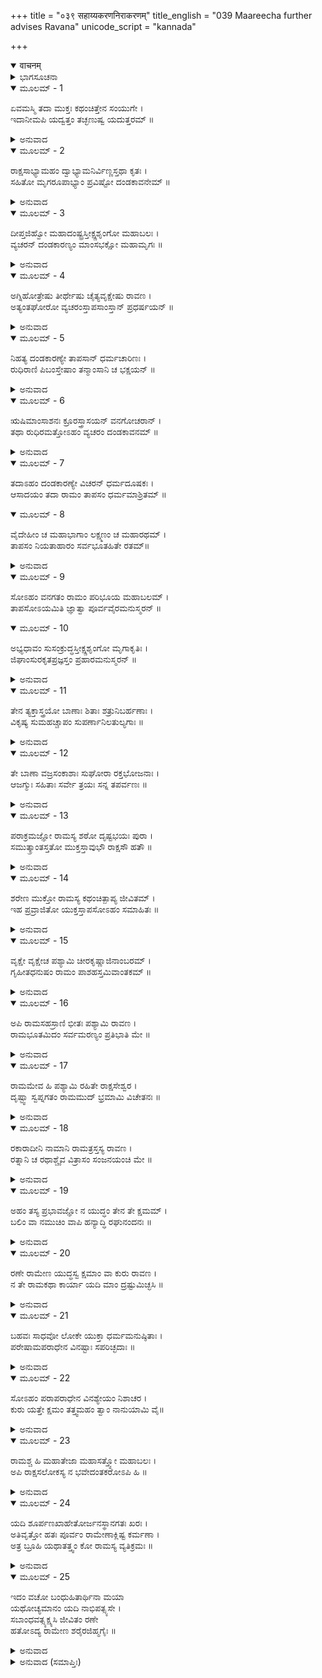 +++
title = "०३९ सहाय्यकरणनिराकरणम्"
title_english = "039 Maareecha further advises Ravana"
unicode_script = "kannada"

+++
<details open><summary>वाचनम्</summary>

<div class="audioEmbed"  caption="श्रीराम-हरिसीताराममूर्ति-घनपाठिभ्यां वचनम्" src="https://archive.org/download/Ramayana-recitation-Sriram-harisItArAmamUrti-Ghanapaati-v2/Kanda_3/Kanda_3_ARK-039-Sahayya_Karana_Nirakaranam.mp3"></div>
</details>



<details><summary>ಭಾಗಸೂಚನಾ</summary>

ಮಾರೀಚನು ರಾವಣನಿಗೆ ಪುನಃ ಸಮಜಾಯಿಸಿದುದು
</details>

<details open><summary>ಮೂಲಮ್ - 1</summary>

ಏವಮಸ್ಮಿ ತದಾ ಮುಕ್ತಃ ಕಥಂಚಿತ್ತೇನ ಸಂಯುಗೇ ।  
ಇದಾನೀಮಪಿ ಯದ್ವತ್ತಂ ತಚ್ಛಣುಷ್ವ ಯದುತ್ತರಮ್ ॥
</details>

<details><summary>ಅನುವಾದ</summary>

ಈ ಪ್ರಕಾರ ಆಗ ನಾನು ಹೇಗೋ ಶ್ರೀರಾಮಚಂದ್ರನ ಕೈಯಿಂದ ಬದುಕುಳಿದೆ. ಅನಂತರದ ದಿನಗಳಲ್ಲಿ ನಡೆದ ಘಟನೆಗಳನ್ನು ನೀನು ಕೇಳು.॥1॥
</details>

<details open><summary>ಮೂಲಮ್ - 2</summary>

ರಾಕ್ಷಸಾಭ್ಯಾಮಹಂ ದ್ವಾಭ್ಯಾಮನಿರ್ವಿಣ್ಣಸ್ತಥಾ ಕೃತಃ ।  
ಸಹಿತೋ ಮೃಗರೂಪಾಭ್ಯಾಂ ಪ್ರವಿಷ್ಟೋ ದಂಡಕಾವನೇಮ್ ॥
</details>

<details><summary>ಅನುವಾದ</summary>

ಶ್ರೀರಾಮನು ನನ್ನ ಅಂತಹ ದುರ್ದೆಶೆ ಮಾಡಿದ್ದರೂ ನಾನು ಧೈರ್ಯಗೆಡಲಿಲ್ಲ. ಒಂದುದಿನ ಮೃಗರೂಪಧಾರೀ ರಾಕ್ಷಸರಿಬ್ಬರೊಡನೆ ನಾನೂ ಮೃಗರೂಪಧರಿಸಿ ದಂಡಕಾರಣ್ಯಕ್ಕೆ ಹೋದೆ.॥2॥
</details>

<details open><summary>ಮೂಲಮ್ - 3</summary>

ದೀಪ್ತಜಿಹ್ವೋ ಮಹಾದಂಷ್ಟ್ರಸ್ತೀಕ್ಷ್ಣಶೃಂಗೋ ಮಹಾಬಲಃ ।  
ವ್ಯಚರನ್ ದಂಡಕಾರಣ್ಯಂ ಮಾಂಸಭಕ್ಷೋ ಮಹಾಮೃಗಃ ॥
</details>

<details><summary>ಅನುವಾದ</summary>

ನಾನು ಮಹಾಬಲಶಾಲಿ ಆಗಿಯೇ ಇದ್ದೆ, ನನ್ನ ನಾಲಿಗೆ ಬೆಂಕಿಯಂತೆ ಉರಿಯುತ್ತಿತ್ತು. ಕೊರೆದಾಡಿಗಳು ದೊಡ್ಡದಾಗಿದ್ದು, ಕೊಂಬುಗಳು ತಿಕ್ಷಣವಾಗಿದ್ದವು. ಮಹಾಮೃಗ ರೂಪದಿಂದ ಮಾಂಸವನ್ನು ತಿನ್ನುತ್ತಾ ದಂಡಕಾರಣ್ಯದಲ್ಲಿ ಸಂಚರಿಸುತ್ತಿದ್ದೆ.॥3॥
</details>

<details open><summary>ಮೂಲಮ್ - 4</summary>

ಅಗ್ನಿಹೋತ್ರೇಷು ತೀರ್ಥೇಷು ಚೈತ್ಯವೃಕ್ಷೇಷು ರಾವಣ ।  
ಅತ್ಯಂತಘೋರೋ ವ್ಯಚರಂಸ್ತಾಪಸಾಂಸ್ತಾನ್ ಪ್ರಧರ್ಷಯನ್ ॥
</details>

<details><summary>ಅನುವಾದ</summary>

ರಾವಣ! ನಾನು ಭಯಂಕರ ರೂಪ ಧರಿಸಿಕೊಂಡು ಅಗ್ನಿಶಾಲೆಗಳಲ್ಲಿ ಜಲಾಶಯಗಳ ಸೋಪಾನಗಳಲ್ಲಿ, ದೇವ ವೃಕ್ಷಗಳ ಕೆಳಗೆ ಕುಳಿತಿರುವ ತಪಸ್ವಿಗಳನ್ನು ತಿರಸ್ಕರಿಸುತ್ತಾ ಎಲ್ಲೆಡೆ ಸಂಚರಿಸುತ್ತಿದ್ದೆ.॥4॥
</details>

<details open><summary>ಮೂಲಮ್ - 5</summary>

ನಿಹತ್ಯ ದಂಡಕಾರಣ್ಯೇ ತಾಪಸಾನ್ ಧರ್ಮಚಾರಿಣಃ ।  
ರುಧಿರಾಣಿ ಪಿಬಂಸ್ತೇಷಾಂ ತನ್ಮಾಂಸಾನಿ ಚ ಭಕ್ಷಯನ್ ॥
</details>

<details><summary>ಅನುವಾದ</summary>

ದಂಡಕಾರಣ್ಯದಲ್ಲಿ ಧರ್ಮಾನುಷ್ಠಾನದಲ್ಲಿ ತೊಡಗಿರುವ ತಪಸ್ವಿಗಳನ್ನು ಕೊಂದು ಅವರ ರಕ್ತವನ್ನು ಕುಡಿಯುತ್ತಾ ಮಾಂಸವನ್ನು ತಿನ್ನುವುದೇ ನನ್ನ ಕೆಲಸವಾಗಿತ್ತು.॥5॥
</details>

<details open><summary>ಮೂಲಮ್ - 6</summary>

ಋಷಿಮಾಂಸಾಶನಃ  ಕ್ರೂರಸ್ತ್ರಾಸಯನ್ ವನಗೋಚರಾನ್ ।  
ತಥಾ ರುಧಿರಮತ್ತೋಽಹಂ ವ್ಯಚರಂ ದಂಡಕಾವನಮ್ ॥
</details>

<details><summary>ಅನುವಾದ</summary>

ಕ್ರೂರ ಸ್ವಭಾವದ ನಾನು ಋಷಿಗಳ ಮಾಂಸವನ್ನು ತಿನ್ನುತ್ತಾ, ಕಾಡಿನಲ್ಲಿ ಸಂಚರಿಸುವ ಪ್ರಾಣಿಗಳನ್ನು ಹೆದರಿಸುತ್ತಾ ರಕ್ತಪಾನ ಮಾಡಿ ಉನ್ಮತ್ತವಾಗಿ ದಂಡಕಾರಣ್ಯದಲ್ಲಿ ಸಂಚರಿಸತೊಡಗಿದೆ.॥6॥
</details>

<details open><summary>ಮೂಲಮ್ - 7</summary>

ತದಾಽಹಂ ದಂಡಕಾರಣ್ಯೇ ವಿಚರನ್ ಧರ್ಮದೂಷಕಃ ।  
ಆಸಾದಯಂ ತದಾ ರಾಮಂ ತಾಪಸಂ ಧರ್ಮಮಾಶ್ರಿತಮ್ ॥
</details>

<details open><summary>ಮೂಲಮ್ - 8</summary>

ವೈದೇಹೀಂ ಚ ಮಹಾಭಾಗಾಂ ಲಕ್ಷ್ಮಣಂ ಚ ಮಹಾರಥಮ್ ।  
ತಾಪಸಂ ನಿಯತಾಹಾರಂ ಸರ್ವಭೂತಹಿತೇ ರತಮ್॥
</details>

<details><summary>ಅನುವಾದ</summary>

ಈ ಪ್ರಕಾರ ಆಗ ದಂಡಕಾರಣ್ಯದಲ್ಲಿ ಸಂಚರಿಸುತ್ತಾ ಧರ್ಮವನ್ನು ಕಲಂಕಿತಗೊಳಿಸುವ ಮಾರೀಚನಾದ ನಾನು ತಪಸ್ವೀ ಧರ್ಮವನ್ನು ಆಶ್ರಯಿಸಿದ ಶ್ರೀರಾಮ, ವಿದೇಹನಂದಿನಿ ಸೀತೆ ಹಾಗೂ ಮಿತಾಹಾರೀ ತಪಸ್ವಿಯ ರೂಪದಲ್ಲಿ ಸಮಸ್ತ ಪ್ರಾಣಿಗಳ ಹಿಡಿತದಲ್ಲಿ ತತ್ಪರನಾದ ಮಹಾರಥಿ ಲಕ್ಷ್ಮಣ ಇವರ ಬಳಿಗೆ ಹೋದೆ.॥7-8॥
</details>

<details open><summary>ಮೂಲಮ್ - 9</summary>

ಸೋಽಹಂ ವನಗತಂ ರಾಮಂ ಪರಿಭೂಯ ಮಹಾಬಲಮ್ ।  
ತಾಪಸೋಽಯಮಿತಿ  ಜ್ಞಾತ್ವಾ ಪೂರ್ವವೈರಮನುಸ್ಮರನ್ ॥
</details>

<details open><summary>ಮೂಲಮ್ - 10</summary>

ಅಭ್ಯಧಾವಂ  ಸುಸಂಕ್ರುದ್ಧಸ್ತೀಕ್ಷ್ಣಶೃಂಗೋ  ಮೃಗಾಕೃತಿಃ ।  
ಜಿಘಾಂಸುರಕೃತಪ್ರಜ್ಞಸ್ತಂ  ಪ್ರಹಾರಮನುಸ್ಮರನ್ ॥
</details>

<details><summary>ಅನುವಾದ</summary>

ವನಕ್ಕೆ ಬಂದಿರವ ಮಹಾಬಲಿ ಶ್ರೀರಾಮನನ್ನು ‘ಇವನೊಬ್ಬ ತಪಸ್ವಿಯಾಗಿದ್ದಾನೆ’ ಎಂದು ತಿಳಿದು ಅವನನ್ನು ಅವಹೇಳನ ಮಾಡುತ್ತಾ ನಾನು ಹಿಂದಿನ ವೈರವನ್ನು ಪದೇ-ಪದೇ ಸ್ಮರಿಸುತ್ತಾ ಅತ್ಯಂತ ಕುಪಿತನಾಗಿ ಅವನ ಕಡೆಗೆ ಓಡಿದೆ. ಆಗ ನಾನು ಮೃಗರೂಪದಂತೆ ಇದ್ದು, ಕೊಂಬುಗಳು ಚೂಪಾಗಿದ್ದವು. ಅವನ ಹಿಂದಿನ ಪ್ರಹಾರವನ್ನು ನೆನೆದು ನಾನು ಅವನನ್ನು ಕೊಲ್ಲಬೇಕೆಂದು ಬಯಸುತ್ತಿದ್ದೆ. ನನ್ನ ಬುದ್ಧಿಯು ಶುದ್ಧವಿಲ್ಲದ್ದರಿಂದ ನಾನು ಅವನ ಶಕ್ತಿ ಮತ್ತು ಪ್ರಭಾವವನ್ನು ಮರೆತುಹೋಗಿದ್ದೆ.॥9-10॥
</details>

<details open><summary>ಮೂಲಮ್ - 11</summary>

ತೇನ ತ್ಯಕ್ತಾಸ್ತ್ರಯೋ ಬಾಣಾಃ ಶಿತಾಃ ಶತ್ರುನಿಬರ್ಹಣಾಃ ।  
ವಿಕೃಷ್ಯ ಸುಮಹಚ್ಚಾಪಂ ಸುಪರ್ಣಾನಿಲತುಲ್ಯಗಾಃ ॥
</details>

<details><summary>ಅನುವಾದ</summary>

ನಾವು ಮೂವರು ಬರುತ್ತಿರುವುದನ್ನು ನೋಡಿ ಶ್ರೀರಾಮನು ತನ್ನ ಧನುಸ್ಸನ್ನೆಳೆದು ಗರುಡ ಮತ್ತು ವಾಯುವಿನಂತೆ ಶೀಘ್ರಗಾಮಿ ಹಾಗೂ ಶತ್ರುವಿನ ಪ್ರಾಣಹರಣ ಮಾಡುವಂತಹ, ತೀಕ್ಷ್ಣವಾದ ಮೂರು ಬಾಣಗಳನ್ನು ಬಿಟ್ಟನು.॥11॥
</details>

<details open><summary>ಮೂಲಮ್ - 12</summary>

ತೇ ಬಾಣಾ ವಜ್ರಸಂಕಾಶಾಃ ಸುಘೋರಾ ರಕ್ತಭೋಜನಾಃ ।  
ಆಜಗ್ಮುಃ ಸಹಿತಾಃ ಸರ್ವೇ ತ್ರಯಃ ಸನ್ನ ತಪರ್ವಣಃ ॥
</details>

<details><summary>ಅನುವಾದ</summary>

ಬಾಗಿದ ಗಂಟುಳ್ಳ ಆ ಮೂರು ಬಾಣಗಳು ವಜ್ರದಂತೆ ದುಸ್ಸಹ, ಅತ್ಯಂತ ಭಯಂಕರ ಹಾಗೂ ರಕ್ತವನ್ನು ಕುಡಿಯುವಂತಹವಾಗಿದ್ದವು. ಅವು ಒಟ್ಟಿಗೆ ನಮ್ಮ ಕಡೆಗೆ ಬಂದವು.॥12॥
</details>

<details open><summary>ಮೂಲಮ್ - 13</summary>

ಪರಾಕ್ರಮಜ್ಞೋ ರಾಮಸ್ಯ ಶಠೋ ದೃಷ್ಟಭಯಃ ಪುರಾ ।  
ಸಮುತ್ಕ್ರಾಂತಸ್ತತೋ ಮುಕ್ತಸ್ತಾವುಭೌ ರಾಕ್ಷಸೌ ಹತೌ ॥
</details>

<details><summary>ಅನುವಾದ</summary>

ನಾನಾದರೋ ಶ್ರೀರಾಮನ ಪರಾಕ್ರಮವನ್ನು ತಿಳಿದಿದ್ದೆ ಮತ್ತು ಹಿಂದೊಮ್ಮೆ ಅವನ ಭಯವನ್ನು ಎದುರಿಸಿದ್ದೆ. ಶಠತೆಯಿಂದ ನೆಗೆದು ಓಡಿ ಹೋದೆ. ಓಡಿದ್ದರಿಂದ ನಾನೇನೋ ಬದುಕಿದೆ ಆದರೆ ನನ್ನ ಜೊತೆಗಿನ ಆ ರಾಕ್ಷಸರು ಸತ್ತು ಹೋದರು.॥13॥
</details>

<details open><summary>ಮೂಲಮ್ - 14</summary>

ಶರೇಣ ಮುಕ್ತೋ ರಾಮಸ್ಯ ಕಥಂಚಿತ್ಪಾಪ್ಯ ಜೀವಿತಮ್ ।  
ಇಹ ಪ್ರವ್ರಾಜಿತೋ ಯುಕ್ತಸ್ತಾಪಸೋಽಹಂ ಸಮಾಹಿತಃ ॥
</details>

<details><summary>ಅನುವಾದ</summary>

ಈ ಸಲ ಶ್ರೀರಾಮನ ಬಾಣದಿಂದ ಹೇಗೋ ಬಿಡುಗಡೆ ಹೊಂದಿ ನನಗೆ ಹೊಸ ಜೀವನ ದೊರೆಯಿತು. ಅಂದಿನಿಂದ ಸಂನ್ಯಾಸ ತೆಗೆದುಕೊಂಡು ಎಲ್ಲ ದುಷ್ಕರ್ಮಗಳನ್ನು ತ್ಯಜಿಸಿ, ಸ್ಥಿರಚಿತ್ತದಿಂದ ಯೋಗಾಭ್ಯಾಸದಲ್ಲಿ ತತ್ಪರನಾಗಿ ತಪಸ್ಸಿಗೆ ತೊಡಗಿರುವೆ.॥14॥
</details>

<details open><summary>ಮೂಲಮ್ - 15</summary>

ವೃಕ್ಷೇ ವೃಕ್ಷೇಚ ಪಶ್ಯಾಮಿ ಚೀರಕೃಷ್ಣಾಜಿನಾಂಬರಮ್ ।  
ಗೃಹೀತಧನುಷಂ ರಾಮಂ ಪಾಶಹಸ್ತಮಿವಾಂತಕಮ್ ॥
</details>

<details><summary>ಅನುವಾದ</summary>

ಈಗ ನನಗೆ ಪ್ರತಿಯೊಂದು ವೃಕ್ಷದಲ್ಲಿ ನಾರುಮಡಿ, ಮೃಗಚರ್ಮ, ಮತ್ತು ಧನುಸ್ಸನ್ನು ಧರಿಸಿದ ಶ್ರೀರಾಮನೇ ಕಂಡು ಬರುತ್ತಾನೆ. ಅವನು ನನಗೆ ಪಾಶಧಾರೀ ಯಮನಂತೆ ತೋರುತ್ತಾ ಇರುವನು.॥15॥
</details>

<details open><summary>ಮೂಲಮ್ - 16</summary>

ಅಪಿ ರಾಮಸಹಸ್ರಾಣಿ ಭೀತಃ ಪಶ್ಯಾಮಿ ರಾವಣ ।  
ರಾಮಭೂತಮಿದಂ ಸರ್ವಮರಣ್ಯಂ ಪ್ರತಿಭಾತಿ ಮೇ ॥
</details>

<details><summary>ಅನುವಾದ</summary>

ರಾವಣ! ನಾನು ಭಯಭೀತನಾಗಿ ಸಾವಿರಾರು ರಾಮರನ್ನು ಹಿಂದೆ-ಮುಂದೆ ನಿಂತಿರುವಂತೆ ನೋಡುತ್ತೇನೆ. ಈ ಇಡೀ ವನವು ನನಗೆ ರಾಮಮಯವಾಗಿ ಕಂಡು ಬರುತ್ತಿದೆ.॥16॥
</details>

<details open><summary>ಮೂಲಮ್ - 17</summary>

ರಾಮಮೇವ ಹಿ ಪಶ್ಯಾಮಿ ರಹಿತೇ ರಾಕ್ಷಸೇಶ್ವರ ।  
ದೃಷ್ಟ್ವಾ ಸ್ವಪ್ನಗತಂ ರಾಮಮುದ್ ಭ್ರಮಾಮಿ ವಿಚೇತನಃ ॥
</details>

<details><summary>ಅನುವಾದ</summary>

ರಾಕ್ಷಸರಾಜನೇ! ನಾನು ಏಕಾಂತದಲ್ಲಿ ಕುಳಿತುಕೊಂಡಾಗ ನನಗೆ ಶ್ರೀರಾಮನದೇ ದರ್ಶನವಾಗುತ್ತದೆ. ಕನಸಿನಲ್ಲೂ ಶ್ರೀರಾಮನನ್ನು ನೋಡಿ ಭ್ರಾಂತನಾಗಿ ಚೇತನಾರಹಿತನಂತಾಗುತ್ತೇನೆ.॥17॥
</details>

<details open><summary>ಮೂಲಮ್ - 18</summary>

ರಕಾರಾದೀನಿ ನಾಮಾನಿ ರಾಮತ್ರಸ್ತಸ್ಯ ರಾವಣ ।  
ರತ್ನಾನಿ ಚ ರಥಾಶ್ಚೈವ ವಿತ್ರಾಸಂ ಸಂಜನಯಂಚಿ ಮೇ ॥
</details>

<details><summary>ಅನುವಾದ</summary>

ರಾವಣ! ರತ್ನ, ರಥ ಮೊದಲಾದ ರಕಾರದಿಂದ ಇರುವ ಹೆಸರನ್ನು ಕೇಳುತ್ತಲೇ ನನ್ನ ಮನಸ್ಸಿನಲ್ಲಿ ಭಯ ಉತ್ಪನ್ನವಾಗುವಷ್ಟು ನಾನು ರಾಮನಿಂದ ಭಯಭೀತನಾಗಿರುವೆನು.॥18॥
</details>

<details open><summary>ಮೂಲಮ್ - 19</summary>

ಅಹಂ ತಸ್ಯ ಪ್ರಭಾವಜ್ಞೋ ನ ಯುದ್ಧಂ ತೇನ ತೇ ಕ್ಷಮಮ್ ।  
ಬಲಿಂ ವಾ ನಮುಚಿಂ ವಾಪಿ ಹನ್ಯಾದ್ಧಿ ರಘುನಂದನಃ ॥
</details>

<details><summary>ಅನುವಾದ</summary>

ನಾನು ಅವನ ಪ್ರಭಾವವನ್ನು ಚೆನ್ನಾಗಿ ತಿಳಿದಿದ್ದೇನೆ. ಆದ್ದರಿಂದ ಶ್ರೀರಾಮನೊಂದಿಗೆ ನೀನು ಯುದ್ಧಮಾಡುವುದು ಎಂದಿಗೂ ಉಚಿತವಲ್ಲ ಎಂದೇ ನಾನು ಹೇಳುತ್ತೇನೆ. ರಘುಕುಲನಂದನ ಶ್ರೀರಾಮನು ಬಲಿ ಅಥವಾ ನಮೂಚಿಯವರನ್ನು ವಧಿಸಬಲ್ಲನು.॥19॥
</details>

<details open><summary>ಮೂಲಮ್ - 20</summary>

ರಣೇ ರಾಮೇಣ ಯುದ್ಧಸ್ವ ಕ್ಷಮಾಂ ವಾ ಕುರು ರಾವಣ ।  
ನ ತೇ ರಾಮಕಥಾ ಕಾರ್ಯಾ ಯದಿ ಮಾಂ ದ್ರಷ್ಟುಮಿಚ್ಛಸಿ ॥
</details>

<details><summary>ಅನುವಾದ</summary>

ರಾವಣ! ನಿನಗೆ ಇಚ್ಛೆ ಇದ್ದರೆ ರಣಭೂಮಿಯಲ್ಲಿ ಶ್ರೀರಾಮನೊಂದಿಗೆ ಯುದ್ಧ ಮಾಡು ಅಥವಾ ಅವನನ್ನು ಕ್ಷಮಿಸಿಬಿಡು, ಆದರೆ ನನ್ನನ್ನು ಜೀವಂತವಾಗಿ ನೋಡಲು ಬಯಸುವೆಯಾದರೆ ನನ್ನ ಎದುರಿಗೆ ಶ್ರೀರಾಮನ ಚರ್ಚೆ ಮಾಡಬೇಡ.॥20॥
</details>

<details open><summary>ಮೂಲಮ್ - 21</summary>

ಬಹವಃ ಸಾಧವೋ ಲೋಕೇ ಯುಕ್ತಾ ಧರ್ಮಮನುಷ್ಠಿತಾಃ ।  
ಪರೇಷಾಮಪರಾಧೇನ ವಿನಷ್ಟಾಃ ಸಪರಿಚ್ಛದಾಃ ॥
</details>

<details><summary>ಅನುವಾದ</summary>

ಲೋಕದಲ್ಲಿ ಯೋಗಯುಕ್ತರಾಗಿ ಕೇವಲ ಧರ್ಮಾನುಷ್ಠಾನದಲ್ಲೇ ತೊಡಗಿದ್ದ ಅನೇಕ ಸಾಧು-ಸತ್ಪುರುಷರು ಬೇರೆಯವರ ಅಪರಾಧದಿಂದಲೇ ಪರಿಕರದೊಂದಿಗೆ ನಾಶವಾಗಿ ಹೋಗುವರು.॥21॥
</details>

<details open><summary>ಮೂಲಮ್ - 22</summary>

ಸೋಽಹಂ ಪರಾಪರಾಧೇನ ವಿನಶ್ಯೇಯಂ ನಿಶಾಚರ ।  
ಕುರು ಯತ್ತೇ ಕ್ಷಮಂ ತತ್ತ್ವಮಹಂ ತ್ವಾಂ ನಾನುಯಾಮಿ ವೈ॥
</details>

<details><summary>ಅನುವಾದ</summary>

ನಿಶಾಚರನೇ! ನಾನೂ ಕೂಡ ಹೇಗೋ ಬೇರೆಯವರ ಅಪರಾಧದಿಂದ ನಾಶವಾಗಬಲ್ಲೆ, ಆದ್ದರಿಂದ ನಿನಗೆ ಉಚಿತವಾದುದನ್ನು ಮಾಡು. ನಾನು ಈ ಕಾರ್ಯದಲ್ಲಿ ನಿನಗೆ ಸಹಾಯಕನಾಗಲಾರೆ.॥22॥
</details>

<details open><summary>ಮೂಲಮ್ - 23</summary>

ರಾಮಶ್ಚ ಹಿ ಮಹಾತೇಜಾ ಮಹಾಸತ್ತ್ವೋ ಮಹಾಬಲಃ ।  
ಅಪಿ ರಾಕ್ಷಸಲೋಕಸ್ಯ ನ ಭವೇದಂತಕರೋಽಪಿ ಹಿ ॥
</details>

<details><summary>ಅನುವಾದ</summary>

ಏಕೆಂದರೆ ಶ್ರೀರಾಮಚಂದ್ರನು ದೊಡ್ಡ ತೇಜಸ್ವೀ, ಮಹಾ ಆತ್ಮಬಲದಿಂದ ಸಂಪನ್ನ ಹಾಗೂ ಹೆಚ್ಚು ಬಲಶಾಲಿಯಾಗಿದ್ದಾನೆ. ಅವನು ಸಮಸ್ತ ರಾಕ್ಷಸ ಜಗತ್ತನ್ನು ಸಂಹಾರ ಮಾಡಬಲ್ಲನು.॥23॥
</details>

<details open><summary>ಮೂಲಮ್ - 24</summary>

ಯದಿ ಶೂರ್ಪಣಖಾಹೇತೋರ್ಜನಸ್ಥಾನಗತಃ ಖರಃ ।  
ಅತಿವೃತ್ತೋ ಹತಃ ಪೂರ್ವಂ ರಾಮೇಣಾಕ್ಲಿಷ್ಟ ಕರ್ಮಣಾ ।  
ಅತ್ರ ಬ್ರೂಹಿ ಯಥಾತತ್ತ್ವಂ ಕೋ ರಾಮಸ್ಯ ವ್ಯತಿಕ್ರಮಃ ॥
</details>

<details><summary>ಅನುವಾದ</summary>

ಶೂರ್ಪಣಖಿಯ ಕುರಿತಾದ ಪ್ರತೀಕಾರ ಮಾಡಲು ಜನಸ್ಥಾನ ನಿವಾಸಿ ಖರನು ಮೊದಲಿಗೆ ಶ್ರೀರಾಮನ ಮೇಲೆ ಆಕ್ರಮಣ ಮಾಡಿದನು ಹಾಗೂ ಅನಾಯಾಸ ಮಹತ್ಕರ್ಮ ಮಾಡುವ ಶ್ರೀರಾಮನ ಕೈಯಿಂದ ಸತ್ತುಹೋದನು. ಎಂದಾಗ ನೀನು ಸತ್ಯವಾಗಿ ಹೇಳು ಇದರಲ್ಲಿ ಶ್ರೀರಾಮನ ಅಪರಾಧವೇನಿದೆ.॥24॥
</details>

<details open><summary>ಮೂಲಮ್ - 25</summary>

ಇದಂ ವಚೋ ಬಂಧುಹಿತಾರ್ಥಿನಾ ಮಯಾ  
ಯಥೋಚ್ಯಮಾನಂ ಯದಿ ನಾಭಿಪತ್ಸ್ಯಸೇ ।  
ಸಬಾಂಧವತ್ಸ್ಯಕ್ಷ್ಯಸಿ ಜೀವಿತಂ ರಣೇ  
ಹತೋಽದ್ಯ ರಾಮೇಣ ಶರೈರಜಿಹ್ಮಗೈಃ ॥
</details>

<details><summary>ಅನುವಾದ</summary>

ನೀನು ನನಗೆ ಬಂಧುವಾಗಿರುವೆ. ನಾನು ನಿನ್ನ ಹಿತಕ್ಕಾಗಿಯೇ ಈ ಮಾತನ್ನು ಹೇಳುತ್ತಿದ್ದೇನೆ. ಒಪ್ಪಿಕೊಳ್ಳದಿದ್ದರೆ ಯುದ್ಧದಲ್ಲಿ ನೇರವಾಗಿ ಹೋಗುವ ಶ್ರೀರಾಮನ ಬಾಣಗಳಿಂದ ಘಾಸಿಗೊಂಡು ನೀನು ಬಂಧು ಬಾಂಧವರ ಸಹಿತ ಪ್ರಾಣಗಳನ್ನು ಬಿಡಬೇಕಾದೀತು.॥25॥
</details>

<details><summary>ಅನುವಾದ (ಸಮಾಪ್ತಿಃ)</summary>

ಶ್ರೀ ವಾಲ್ಮೀಕಿವಿರಚಿತ ಆರ್ಷರಾಮಾಯಣ ಆದಿಕಾವ್ಯದ ಅರಣ್ಯಕಾಂಡದಲ್ಲಿ ಮೂವತ್ತೊಂಭತ್ತನೆಯ ಸರ್ಗ ಸಂಪೂರ್ಣವಾಯಿತು.॥39॥
</details>
